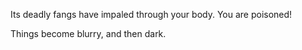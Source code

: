 Its deadly fangs have impaled through your body. You are poisoned!

Things become blurry, and then dark.